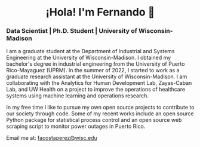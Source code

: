 <h1 align="center"> ¡Hola! I'm Fernando 👋 </h1>
<h3 align="left"> Data Scientist | Ph.D. Student | University of Wisconsin- Madison</h3>

I am a graduate student at the Department of Industrial and Systems Engineering at the University of Wisconsin-Madison. I obtained my bachelor's degree in industrial engineering from the University of Puerto Rico-Mayaguez (UPRM). In the summer of 2022, I started to work as a graduate research assistant at the University of Wisconsin-Madison. I am collaborating with the Analytics for Human Development Lab, Zayas-Caban Lab, and UW Health on a project to improve the operations of healthcare systems using machine learning and operations research.

In my free time I like to pursue my own open source projects to contribute to our society through code. Some of my recent works include an open source Python package for statistical process control and an open source web scraping script to monitor power outages in Puerto Rico. 

Email me at: facostaperez@wisc.edu
